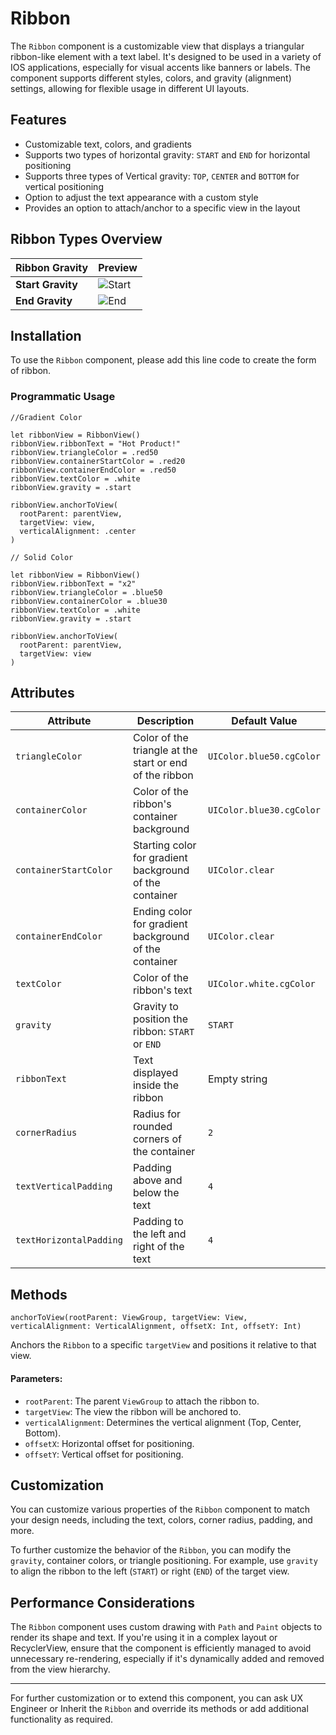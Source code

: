 # Ribbon
The `Ribbon` component is a customizable view that displays a triangular ribbon-like element with a text label. It's designed to be used in a variety of IOS applications, especially for visual accents like banners or labels. The component supports different styles, colors, and gravity (alignment) settings, allowing for flexible usage in different UI layouts.

## Features
- Customizable text, colors, and gradients
-  Supports two types of horizontal gravity: `START` and `END` for horizontal positioning
-  Supports three types of Vertical gravity: `TOP`, `CENTER` and `BOTTOM` for vertical positioning
-  Option to adjust the text appearance with a custom style
-  Provides an option to attach/anchor to a specific view in the layout

## Ribbon Types Overview
| Ribbon Gravity    | Preview                                  |
|-------------------|------------------------------------------|
| **Start Gravity** | ![Start](https://res.cloudinary.com/dr6cm6n5f/image/upload/v1739953935/Poinku-DS-UIKit/ewlyc4vwldfd1ggnprma.png) |
| **End Gravity**   | ![End](https://res.cloudinary.com/dr6cm6n5f/image/upload/v1739953957/Poinku-DS-UIKit/o16sp9cgheg0l9x51lb8.png)   |

## Installation
To use the `Ribbon` component, please add this line code to create the form of ribbon.

### Programmatic Usage
```Gradient Color
//Gradient Color

let ribbonView = RibbonView()
ribbonView.ribbonText = "Hot Product!"
ribbonView.triangleColor = .red50
ribbonView.containerStartColor = .red20
ribbonView.containerEndColor = .red50
ribbonView.textColor = .white
ribbonView.gravity = .start

ribbonView.anchorToView(
  rootParent: parentView,
  targetView: view,
  verticalAlignment: .center
)
```

```Solid Color
// Solid Color

let ribbonView = RibbonView()
ribbonView.ribbonText = "x2"
ribbonView.triangleColor = .blue50
ribbonView.containerColor = .blue30
ribbonView.textColor = .white
ribbonView.gravity = .start

ribbonView.anchorToView(
  rootParent: parentView,
  targetView: view
)
```

## Attributes

| Attribute               | Description                                             | Default Value                             |
|-------------------------|---------------------------------------------------------|-------------------------------------------|
| `triangleColor`         | Color of the triangle at the start or end of the ribbon | `UIColor.blue50.cgColor`                  |
| `containerColor`        | Color of the ribbon's container background              | `UIColor.blue30.cgColor`                  |
| `containerStartColor`   | Starting color for gradient background of the container | `UIColor.clear`                           |
| `containerEndColor`     | Ending color for gradient background of the container   | `UIColor.clear`                           |
| `textColor`             | Color of the ribbon's text                              | `UIColor.white.cgColor`                   |
| `gravity`               | Gravity to position the ribbon: `START` or `END`        | `START`                                   |
| `ribbonText`            | Text displayed inside the ribbon                        | Empty string                              |
| `cornerRadius`          | Radius for rounded corners of the container             | `2`                                       |
| `textVerticalPadding`   | Padding above and below the text                        | `4`                                       |
| `textHorizontalPadding` | Padding to the left and right of the text               | `4`                                       |

## Methods
`anchorToView(rootParent: ViewGroup, targetView: View, verticalAlignment: VerticalAlignment, offsetX: Int, offsetY: Int)`

Anchors the `Ribbon` to a specific `targetView` and positions it relative to that view.

#### Parameters:

-   `rootParent`: The parent `ViewGroup` to attach the ribbon to.
-   `targetView`: The view the ribbon will be anchored to.
-   `verticalAlignment`: Determines the vertical alignment (Top, Center, Bottom).
-   `offsetX`: Horizontal offset for positioning.
-   `offsetY`: Vertical offset for positioning.

## Customization

You can customize various properties of the `Ribbon` component to match your design needs, including the text, colors, corner radius, padding, and more.

To further customize the behavior of the `Ribbon`, you can modify the `gravity`, container colors, or triangle positioning. For example, use `gravity` to align the ribbon to the left (`START`) or right (`END`) of the target view.

## Performance Considerations

The `Ribbon` component uses custom drawing with `Path` and `Paint` objects to render its shape and text. If you're using it in a complex layout or RecyclerView, ensure that the component is efficiently managed to avoid unnecessary re-rendering, especially if it's dynamically added and removed from the view hierarchy.

* * *

For further customization or to extend this component, you can ask UX Engineer or Inherit the `Ribbon` and override its methods or add additional functionality as required.
